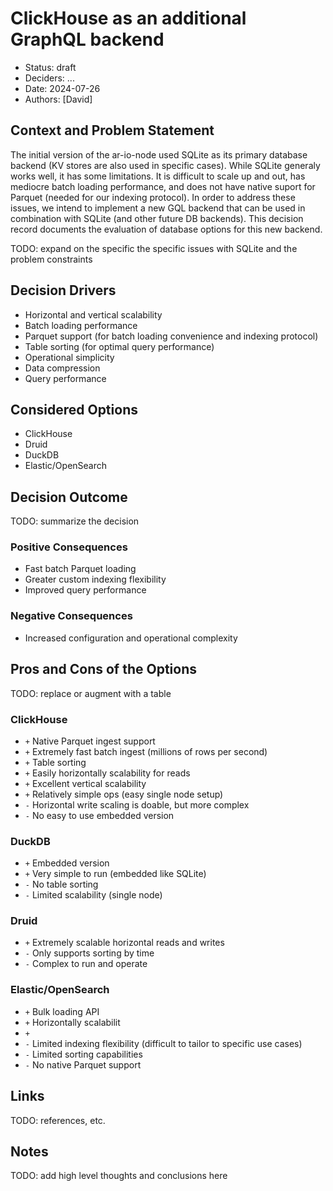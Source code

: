 # ClickHouse as an additional GraphQL backend

- Status: draft
- Deciders: ...
- Date: 2024-07-26
- Authors: [David]

## Context and Problem Statement

The initial version of the ar-io-node used SQLite as its primary database
backend (KV stores are also used in specific cases). While SQLite generaly
works well, it has some limitations. It is difficult to scale up and out, has
mediocre batch loading performance, and does not have native suport for Parquet
(needed for our indexing protocol). In order to address these issues, we intend
to implement a new GQL backend that can be used in combination with SQLite (and
other future DB backends). This decision record documents the evaluation of
database options for this new backend.

TODO: expand on the specific the specific issues with SQLite and the problem
constraints

## Decision Drivers

- Horizontal and vertical scalability
- Batch loading performance
- Parquet support (for batch loading convenience and indexing protocol)
- Table sorting (for optimal query performance)
- Operational simplicity
- Data compression
- Query performance

## Considered Options

- ClickHouse
- Druid
- DuckDB
- Elastic/OpenSearch

## Decision Outcome

TODO: summarize the decision

### Positive Consequences

- Fast batch Parquet loading
- Greater custom indexing flexibility
- Improved query performance

### Negative Consequences

- Increased configuration and operational complexity

## Pros and Cons of the Options

TODO: replace or augment with a table

### ClickHouse

- `+` Native Parquet ingest support
- `+` Extremely fast batch ingest (millions of rows per second)
- `+` Table sorting
- `+` Easily horizontally scalability for reads
- `+` Excellent vertical scalability
- `+` Relatively simple ops (easy single node setup)
- `-` Horizontal write scaling is doable, but more complex
- `-` No easy to use embedded version

### DuckDB

- `+` Embedded version
- `+` Very simple to run (embedded like SQLite)
- `-` No table sorting
- `-` Limited scalability (single node)

### Druid

- `+` Extremely scalable horizontal reads and writes
- `-` Only supports sorting by time
- `-` Complex to run and operate

### Elastic/OpenSearch

- `+` Bulk loading API
- `+` Horizontally scalabilit
- `+`
- `-` Limited indexing flexibility (difficult to tailor to specific use cases)
- `-` Limited sorting capabilities
- `-` No native Parquet support

## Links

TODO: references, etc.

## Notes

TODO: add high level thoughts and conclusions here
